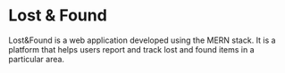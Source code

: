 # Lost & Found
Lost&amp;Found is a web application developed using the MERN stack. It is a platform that helps users report and track lost and found items in a particular area.
